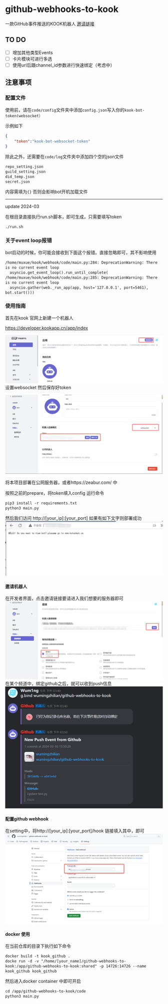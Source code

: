 # github-webhooks-to-kook
一款GitHub事件推送的KOOK机器人  [邀请链接](https://www.kookapp.cn/app/oauth2/authorize?id=13188&permissions=14352&client_id=J4JeHxjpdALjb_VT&redirect_uri=&scope=bot)  

## TO DO

- [ ] 增加其他类型Events
- [ ] 卡片模块可进行多选  
- [ ] 使用url后跟channel_id参数进行快速绑定（考虑中） 

## 注意事项

### 配置文件


使用前，请在`code/config`文件夹中添加`config.json`写入你的`kook-bot-token(websocket）`

示例如下
```json
{
    "token":"kook-bot-websocket-token"
}
```
除此之外，还需要在`code/log`文件夹中添加四个空的json文件
```
repo_setting.json
guild_setting.json
did_temp.json
secret.json
```
内容需填为`{}` 否则会影响bot开机加载文件

----
update 2024-03

在根目录直接执行run.sh脚本，即可生成，只需要填写token
```
./run.sh
```

### 关于event loop报错

bot启动的时候，你可能会接收到下面这个报错。直接忽略即可，其不影响使用

```
/home/muxue/kook/webhook/code/main.py:284: DeprecationWarning: There is no current event loop
  asyncio.get_event_loop().run_until_complete(
/home/muxue/kook/webhook/code/main.py:285: DeprecationWarning: There is no current event loop
  asyncio.gather(web._run_app(app, host='127.0.0.1', port=5461), bot.start()))
```


### 使用指南
首先在kook 官网上新建一个机器人

https://developer.kookapp.cn/app/index

![alt text](./image/image.png)
设置websocket 然后保存好token

![alt text](./image/image2.png)

将本项目部署在公网服务器，或者https://zeabur.com/ 中

按照之前的prepare，将token填入config
运行命令
```
pip3 install -r requirements.txt
python3 main.py
```
然后我们访问
http://[your_ip]:[your_port]
如果有如下文字则部署成功
![alt text](./image/image3.png)
#### 邀请机器人
在开发者界面，点击邀请链接要请进入我们想要的服务器即可
![alt text](./image/image4.png)
在某个频道中，绑定github之后，就可以收到push信息
![alt text](./image/image5.png)

#### 配置github webhook
在setting中，将http://[your_ip]:[your_port]/hook
链接填入其中，即可
![alt text](./image/image6.png)


#### docker 使用
在当前仓库的目录下执行如下命令
```
docker build -t kook_github .
docke run -d -v "/home/[your_name]/github-webhooks-to-kook:/app/github-webhooks-to-kook:shared" -p 14726:14726 --name kook_github kook_github

```
然后进入docker container 中即可开启
```
cd /app/github-webhooks-to-kook/code
python3 main.py
```
